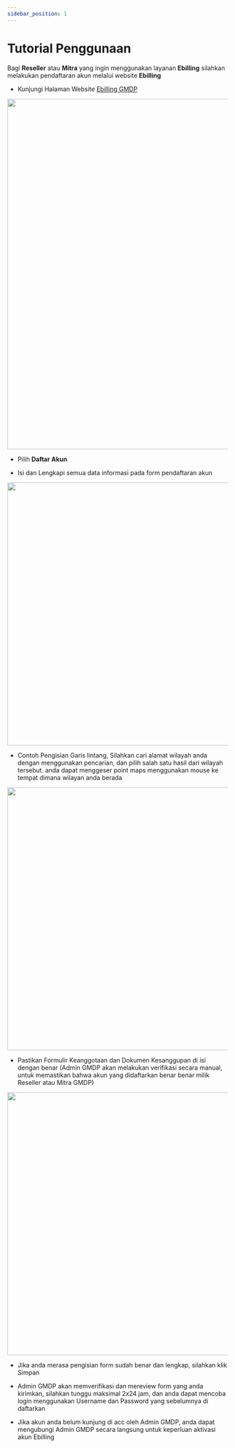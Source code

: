 ```yaml
---
sidebar_position: 1
---
```


# Tutorial Penggunaan 

Bagi **Reseller** atau **Mitra** yang ingin menggunakan layanan **Ebilling** silahkan melakukan pendaftaran akun melalui website **Ebilling**

* Kunjungi Halaman Website [Ebilling GMDP](https://ebilling.gmdp.net.id/)

<img src='https://github.com/GMDP-Developers/Billing-ISP/assets/52855068/8b6f030e-f22f-4ecb-944f-c3297ac1c166' width='800px' />

* Pilih **Daftar Akun**

* Isi dan Lengkapi semua data informasi pada form pendaftaran akun

<img src='https://github.com/GMDP-Developers/Billing-ISP/assets/52855068/01b26dd7-e46f-4353-92d6-db21e0be989c' width='600px' />

* Contoh Pengisian Garis lintang, Silahkan cari alamat wilayah anda dengan menggunakan pencarian, dan pilih salah satu hasil dari wilayah tersebut. anda dapat menggeser point maps menggunakan mouse ke tempat dimana wilayan anda berada

<img src='https://github.com/GMDP-Developers/Billing-ISP/assets/52855068/39df19cd-a741-4aae-af7a-e48f5e10a160' width='600px' />

* Pastikan Formulir Keanggotaan dan Dokumen Kesanggupan di isi dengan benar (Admin GMDP akan melakukan verifikasi secara manual, untuk memastikan bahwa akun yang didaftarkan benar benar milik Reseller atau Mitra GMDP)

<img src='https://github.com/GMDP-Developers/Billing-ISP/assets/52855068/cee2e7e3-28dc-4e2c-8501-cba896b53935' width='600px' />

* Jika anda merasa pengisian form sudah benar dan lengkap, silahkan klik Simpan

* Admin GMDP akan memverifikasi dan mereview form yang anda kirimkan, silahkan tunggu maksimal 2x24 jam, dan anda dapat mencoba login menggunakan Username dan Password yang sebelumnya di daftarkan

* Jika akun anda belum kunjung di acc oleh Admin GMDP, anda dapat mengubungi Admin GMDP secara langsung untuk keperluan aktivasi akun Ebilling
